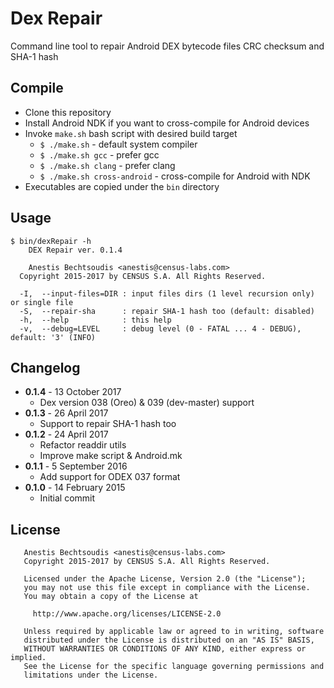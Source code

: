 # Dex Repair

Command line tool to repair Android DEX bytecode files CRC checksum and SHA-1
hash


## Compile

* Clone this repository
* Install Android NDK if you want to cross-compile for Android devices
* Invoke `make.sh` bash script with desired build target
  * `$ ./make.sh` - default system compiler
  * `$ ./make.sh gcc` - prefer gcc
  * `$ ./make.sh clang` - prefer clang
  * `$ ./make.sh cross-android` - cross-compile for Android with NDK
* Executables are copied under the `bin` directory


## Usage

```
$ bin/dexRepair -h
    DEX Repair ver. 0.1.4

    Anestis Bechtsoudis <anestis@census-labs.com>
  Copyright 2015-2017 by CENSUS S.A. All Rights Reserved.

  -I,  --input-files=DIR : input files dirs (1 level recursion only) or single file
  -S,  --repair-sha      : repair SHA-1 hash too (default: disabled)
  -h,  --help            : this help
  -v,  --debug=LEVEL     : debug level (0 - FATAL ... 4 - DEBUG), default: '3' (INFO)
```


## Changelog

* __0.1.4__ - 13 October 2017
  * Dex version 038 (Oreo) & 039 (dev-master) support
* __0.1.3__ - 26 April 2017
  * Support to repair SHA-1 hash too
* __0.1.2__ - 24 April 2017
  * Refactor readdir utils
  * Improve make script & Android.mk
* __0.1.1__ - 5 September 2016
  * Add support for ODEX 037 format
* __0.1.0__ - 14 February 2015
  * Initial commit


## License

```
   Anestis Bechtsoudis <anestis@census-labs.com>
   Copyright 2015-2017 by CENSUS S.A. All Rights Reserved.

   Licensed under the Apache License, Version 2.0 (the "License");
   you may not use this file except in compliance with the License.
   You may obtain a copy of the License at

     http://www.apache.org/licenses/LICENSE-2.0

   Unless required by applicable law or agreed to in writing, software
   distributed under the License is distributed on an "AS IS" BASIS,
   WITHOUT WARRANTIES OR CONDITIONS OF ANY KIND, either express or implied.
   See the License for the specific language governing permissions and
   limitations under the License.
```
